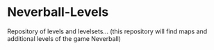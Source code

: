 Neverball-Levels
================

Repository of levels and levelsets...
(this repository will find maps and additional levels of the game Neverball)
